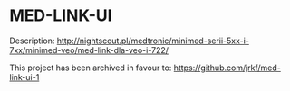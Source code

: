 # MED-LINK-UI

Description: http://nightscout.pl/medtronic/minimed-serii-5xx-i-7xx/minimed-veo/med-link-dla-veo-i-722/

This project has been archived in favour to: https://github.com/jrkf/med-link-ui-1
